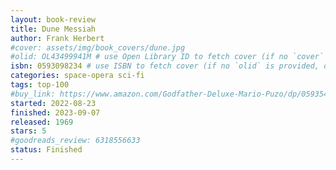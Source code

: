 ```yaml
---
layout: book-review
title: Dune Messiah
author: Frank Herbert
#cover: assets/img/book_covers/dune.jpg
#olid: OL43499941M # use Open Library ID to fetch cover (if no `cover` is provided)
isbn: 0593098234 # use ISBN to fetch cover (if no `olid` is provided, dashes are optional)
categories: space-opera sci-fi
tags: top-100
#buy_link: https://www.amazon.com/Godfather-Deluxe-Mario-Puzo/dp/0593542592
started: 2022-08-23
finished: 2023-09-07
released: 1969
stars: 5
#goodreads_review: 6318556633
status: Finished
---
```

